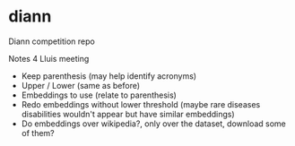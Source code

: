 # diann
Diann competition repo


Notes 4 Lluis meeting


* Keep parenthesis (may help identify acronyms)
* Upper / Lower (same as before)
* Embeddings to use (relate to parenthesis)
* Redo embeddings without lower threshold (maybe rare diseases disabilities wouldn't appear but have similar embeddings)
* Do embeddings over wikipedia?, only over the dataset, download some of them?


